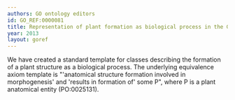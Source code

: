 ```yaml
--- 
authors: GO ontology editors
id: GO_REF:0000081
title: Representation of plant formation as biological process in the Gene Ontology
year: 2013
layout: goref
---
```


We have created a standard template for classes describing the formation of a plant structure as a biological process. The underlying equivalence axiom template is "'anatomical structure formation involved in morphogenesis' and 'results in formation of' some P", where P is a plant anatomical entity (PO:0025131).
